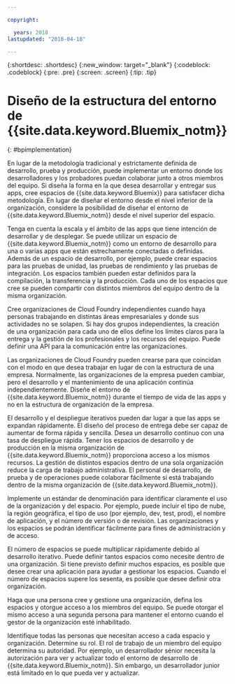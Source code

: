 ```yaml
---

copyright:

  years: 2018
lastupdated: "2018-04-18"

---
```


{:shortdesc: .shortdesc}
{:new_window: target="_blank"}
{:codeblock: .codeblock}
{:pre: .pre}
{:screen: .screen}
{:tip: .tip}

# Diseño de la estructura del entorno de {{site.data.keyword.Bluemix_notm}}
{: #bpimplementation}

En lugar de la metodología tradicional y estrictamente definida de desarrollo, prueba y producción, puede implementar un entorno donde los desarrolladores y los probadores puedan colaborar junto a otros miembros del equipo. Si diseña la forma en la que desea desarrollar y entregar sus apps, cree espacios de {{site.data.keyword.Bluemix}} para satisfacer dicha metodología. En lugar de diseñar el entorno desde el nivel inferior de la organización, considere la posibilidad de diseñar el entorno de {{site.data.keyword.Bluemix_notm}} desde el nivel superior del espacio.

Tenga en cuenta la escala y el ámbito de las apps que tiene intención de desarrollar y de desplegar. Se puede utilizar un espacio de {{site.data.keyword.Bluemix_notm}} como un entorno de desarrollo para una o varias apps que están estrechamente conectadas o definidas. Además de un espacio de desarrollo, por ejemplo, puede crear espacios para las pruebas de unidad, las pruebas de rendimiento y las pruebas de integración. Los espacios también pueden estar definidos para la compilación, la transferencia y la producción. Cada uno de los espacios que cree se pueden compartir con distintos miembros del equipo dentro de la misma organización.

Cree organizaciones de Cloud Foundry independientes cuando haya personas trabajando en distintas áreas empresariales y donde sus actividades no se solapen. Si hay dos grupos independientes, la creación de una organización para cada uno de ellos define los límites claros para la entrega y la gestión de los profesionales y los recursos del equipo. Puede definir una API para la comunicación entre las organizaciones.

Las organizaciones de Cloud Foundry pueden crearse para que coincidan con el modo en que desea trabajar en lugar de con la estructura de una empresa. Normalmente, las organizaciones de la empresa pueden cambiar, pero el desarrollo y el mantenimiento de una aplicación continúa independientemente. Diseñe el entorno de {{site.data.keyword.Bluemix_notm}} durante el tiempo de vida de las apps y no en la estructura de organización de la empresa.

El desarrollo y el despliegue iterativos pueden dar lugar a que las apps se expandan rápidamente. El diseño del proceso de entrega debe ser capaz de aumentar de forma rápida y sencilla. Desea un desarrollo continuo con una tasa de despliegue rápida. Tener los espacios de desarrollo y de producción en la misma organización de {{site.data.keyword.Bluemix_notm}} proporciona acceso a los mismos recursos. La gestión de distintos espacios dentro de una sola organización reduce la carga de trabajo administrativa. El personal de desarrollo, de prueba y de operaciones puede colaborar fácilmente si está trabajando dentro de la misma organización de {{site.data.keyword.Bluemix_notm}}.

Implemente un estándar de denominación para identificar claramente el uso de la organización y del espacio. Por ejemplo, puede incluir el tipo de nube, la región geográfica, el tipo de uso (por ejemplo, dev, test, prod), el nombre de aplicación, y el número de versión o de revisión. Las organizaciones y los espacios se podrán identificar fácilmente para fines de administración y de acceso.  

El número de espacios se puede multiplicar rápidamente debido al desarrollo iterativo. Puede definir tantos espacios como necesite dentro de una organización. Si tiene previsto definir muchos espacios, es posible que desee crear una aplicación para ayudar a gestionar los espacios. Cuando el número de espacios supere los sesenta, es posible que desee definir otra organización.

Haga que una persona cree y gestione una organización, defina los espacios y otorgue acceso a los miembros del equipo. Se puede otorgar el mismo acceso a una segunda persona para mantener el entorno cuando el gestor de la organización esté inhabilitado.  

Identifique todas las personas que necesitan acceso a cada espacio y organización. Determine su rol. El rol de trabajo de un miembro del equipo determina su autoridad. Por ejemplo, un desarrollador sénior necesita la autorización para ver y actualizar todo el entorno de desarrollo de {{site.data.keyword.Bluemix_notm}}. Sin embargo, un desarrollador junior está limitado en lo que pueda ver y actualizar.
